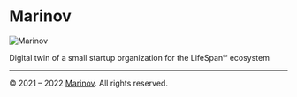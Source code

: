 # Marinov

![Marinov](https://github.com/Yrkki/cv-generator-life-logo/blob/master/favicon/organization/favicon/favicon.ico?raw=true)

Digital twin of a small startup organization for the LifeSpan℠ ecosystem

---

© 2021 – 2022 [Marinov](http://marinov.link "Marinov"). All rights reserved.
